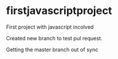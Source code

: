 firstjavascriptproject
======================

First project with javascript incolved


Created new branch to test pul request. 

Getting the master branch out of sync


